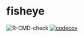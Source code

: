 # fisheye
![R-CMD-check](https://github.com/riatelab/fisheye/workflows/R-CMD-check/badge.svg)
[![codecov](https://codecov.io/gh/riatelab/fisheye/branch/main/graph/badge.svg?token=JANE4FTX8D)](https://codecov.io/gh/riatelab/fisheye)
